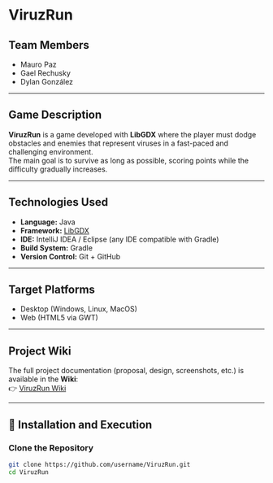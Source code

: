 # ViruzRun

## Team Members
- Mauro Paz  
- Gael Rechusky  
- Dylan González  

---

## Game Description
**ViruzRun** is a game developed with **LibGDX** where the player must dodge obstacles and enemies that represent viruses in a fast-paced and challenging environment.  
The main goal is to survive as long as possible, scoring points while the difficulty gradually increases.  

---

## Technologies Used
- **Language:** Java  
- **Framework:** [LibGDX](https://libgdx.com/)  
- **IDE:** IntelliJ IDEA / Eclipse (any IDE compatible with Gradle)  
- **Build System:** Gradle  
- **Version Control:** Git + GitHub  

---

## Target Platforms
- Desktop (Windows, Linux, MacOS)  
- Web (HTML5 via GWT)  

---

## Project Wiki
The full project documentation (proposal, design, screenshots, etc.) is available in the **Wiki**:  
👉 [ViruzRun Wiki](URL_TO_YOUR_WIKI)

---

## 🚀 Installation and Execution

### Clone the Repository
```bash
git clone https://github.com/username/ViruzRun.git
cd ViruzRun
